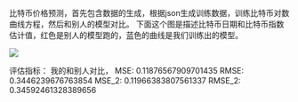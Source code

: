 比特币价格预测，首先包含数据的生成，根据json生成训练数据，训练比特币对数曲线方程，然后和别人的模型对比。
下面这个图是描述比特币日期和比特币指数估计值，红色是别人的模型跑的，蓝色的曲线是我们训练出的模型。


![](https://github.com/ksaynice/cs_ai/blob/master/BTC_PricePredicte/%E6%AF%94%E7%89%B9%E5%B8%81%E4%BB%B7%E6%A0%BC%E6%8C%87%E6%95%B0%E4%BC%B0%E8%AE%A1%E5%80%BC%E6%9B%B2%E7%BA%BF.png)


评估指标：
我的和别人对比，
MSE: 0.11876567909701435
RMSE: 0.3446239676763854
MSE_2: 0.11966383807561337
RMSE_2: 0.34592461328389656
